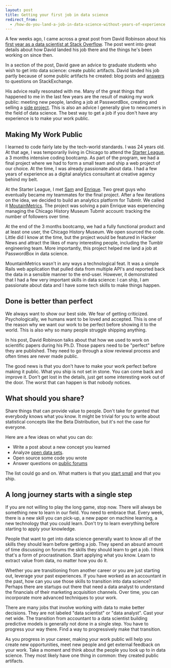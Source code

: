 ```yaml
---
layout: post
title: Getting your first job in data science
redirect_from:
  - /how-do-you-land-a-job-in-data-science-without-years-of-experience.html
---
```


A few weeks ago, I came across a great post from David Robinson about his [first year as a data scientist at Stack Overflow](http://varianceexplained.org/r/year_data_scientist/). The post went into great details about how David landed his job there and the things he's been working on since then. 

In a section of the post, David gave an advice to graduate students who wish to get into data science: create public artifacts. David landed his job partly because of some public artifacts he created: blog posts and [answers](http://stats.stackexchange.com/questions/47771/what-is-the-intuition-behind-beta-distribution) to questions on StackExchange.

His advice really resonated with me. Many of the great things that happened to me in the last few years are the result of making my work public: meeting new people, landing a job at PasswordBox, creating and selling a [side project](http://www.jeannicholashould.com/how-I-bootstrapped-bootstrappersio.html). This is also an advice I generally give to newcomers in the field of data science. The best way to get a job if you don't have any experience is to make your work public.

## Making My Work Public

I learned to code fairly late by the tech-world standards. I was 24 years old. At that age, I was temporarily living in Chicago to attend the [Starter League](http://www.starterleague.com/), a 3 months intensive coding bootcamp. As part of the program, we had a final project where we had to form a small team and ship a web project of our choice. At the time, I was already passionate about data. I had a few years of experience as a digital analytics consultant at creative agency behind my belt. 

At the Starter League, I met [Sam](http://solomon.io/) and [Enrique](http://enriquesportfolio.com/#/). Two great guys who eventually became my teammates for the final project.  After a few iterations on the idea, we decided to build an analytics platform for Tubmlr. We called it [MoutainMetrics](http://web.archive.org/web/20130608034447/http://www.mountainmetrics.com/). The project was solving a pain Enrique was experiencing managing the Chicago History Museum Tubmlr account: tracking the number of followers over time.

At the end of the 3 months bootcamp, we had a fully functional product and at least one user, the Chicago History Museum. We open sourced the code. Little did I know at the time, but the project would be featured in Hacker News and attract the likes of many interesting people, including the Tumblr engineering team. More importantly, this project helped me land a job at PasswordBox in data science.

[comment]: <> (How did it help me land a job?)
MountainMetrics wasn't in any ways a technological feat. It was a simple Rails web application that pulled data from multiple API's and reported back the data in a sensible manner to the end-user. However, it demonstrated that I had a few very important skills in data science: I can ship, I am passionate about data and I have some tech skills to make things happen.

## Done is better than perfect
[comment]: <> (What is preventing us from making our work public? What can we do to over come this?)
We always want to show our best side. We fear of getting criticized. Psychologically, we humans want to be loved and accepted. This is one of the reason why we want our work to be perfect before showing it to the world. This is also why so many people struggle shipping anything.

[comment]: <> (Don't get caught up in the details)
In his post, David Robinson talks about that how we used to work on scientific papers during his Ph.D. Those papers need to be "perfect" before they are published. They need to go through a slow reviewal process and often times are never made public. 

The good news is that you don't have to make your work perfect before making it public. What you ship is not set in stone. You can come back and improve it. Don't get lost in the details, just get some interesting work out of the door. The worst that can happen is that nobody notices. 

## What should you share? 

Share things that can provide value to people. Don't take for granted that everybody knows what you know. It might be trivial for you to write about statistical concepts like the Beta Distribution, but it's not the case for everyone.

Here are a few ideas on what you can do:

- Write a post about a new concept you learned
- Analyze [open data sets](https://github.com/caesar0301/awesome-public-datasets).
- Open source some code you wrote
- Answer questions on [public forums](http://datascience.stackexchange.com/)

The list could go and on. What matters is that you [start small](http://www.jeannicholashould.com/think-smaller.html) and that you ship.

## A long journey starts with a single step

If you are not willing to play the long game, stop now. There will always be something new to learn in our field. You need to embrace that. Every week, there is a new skill you can pick-up, a new paper on machine learning, a new technology that you could learn. Don't try to learn everything before starting to apply your knowledge. 

People that want to get into data science generally want to know all of the skills they should learn before getting a job. They spend an absurd amount of time discussing on forums the skills they should learn to get a job. I think that's a form of procrastination. Start applying what you know. Learn to extract value from data, no matter how you do it. 

[comment]: <> (Move horizontally and vertically)

Whether you are transitioning from another career or you are just starting out, leverage your past experiences. If you have worked as an accountant in the past, how can you use those skills to transition into data science? Perhaps there are startups out there that need a data analyst to understand the financials of their marketing acquisition channels. Over time, you can incorporate more advanced techniques to your work.

There are many jobs that involve working with data to make better decisions. They are not labeled "data scientist" or "data analyst". Cast your net wide. The transition from accountant to a data scientist building predictive models is generally not done in a single step. You have to progress your way there. Find a way to progressively make that transition.

[comment]: <> (Conclusion)
As you progress in your career, making your work public will help you create new opportunities, meet new people and get external feedback on your work. Take a moment and think about the people you look up to in data science. They most likely have one thing in common: they created public artifacts.